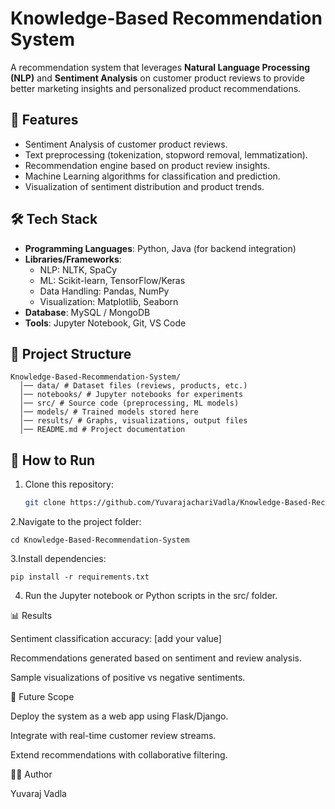 # Knowledge-Based Recommendation System  

A recommendation system that leverages **Natural Language Processing (NLP)** and **Sentiment Analysis** on customer product reviews to provide better marketing insights and personalized product recommendations.  

## 📌 Features  
- Sentiment Analysis of customer product reviews.  
- Text preprocessing (tokenization, stopword removal, lemmatization).  
- Recommendation engine based on product review insights.  
- Machine Learning algorithms for classification and prediction.  
- Visualization of sentiment distribution and product trends.  

## 🛠️ Tech Stack  
- **Programming Languages**: Python, Java (for backend integration)  
- **Libraries/Frameworks**:  
  - NLP: NLTK, SpaCy  
  - ML: Scikit-learn, TensorFlow/Keras  
  - Data Handling: Pandas, NumPy  
  - Visualization: Matplotlib, Seaborn  
- **Database**: MySQL / MongoDB  
- **Tools**: Jupyter Notebook, Git, VS Code  

## 📂 Project Structure 
```
Knowledge-Based-Recommendation-System/
  │── data/ # Dataset files (reviews, products, etc.)
  │── notebooks/ # Jupyter notebooks for experiments
  │── src/ # Source code (preprocessing, ML models)
  │── models/ # Trained models stored here
  │── results/ # Graphs, visualizations, output files
  │── README.md # Project documentation
```


## 🚀 How to Run  
1. Clone this repository:  
   ```bash
   git clone https://github.com/YuvarajachariVadla/Knowledge-Based-Recommendation-System.git
    ```

2.Navigate to the project folder:
  ```
  cd Knowledge-Based-Recommendation-System
  ```
3.Install dependencies:
  ```
pip install -r requirements.txt
  ```
4. Run the Jupyter notebook or Python scripts in the src/ folder.

📊 Results

Sentiment classification accuracy: [add your value]

Recommendations generated based on sentiment and review analysis.

Sample visualizations of positive vs negative sentiments.

🎯 Future Scope

Deploy the system as a web app using Flask/Django.

Integrate with real-time customer review streams.

Extend recommendations with collaborative filtering.

👨‍💻 Author

Yuvaraj Vadla
